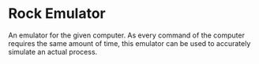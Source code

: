 # Rock Emulator

An emulator for the given computer.
As every command of the computer requires the same amount of time,
this emulator can be used to accurately simulate an actual process.